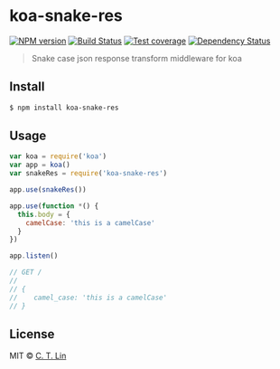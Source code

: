 # koa-snake-res

[![NPM version][npm-image]][npm-url]
[![Build Status][travis-image]][travis-url]
[![Test coverage][coveralls-image]][coveralls-url]
[![Dependency Status][david_img]][david_site]


> Snake case json response transform middleware for koa

## Install

```sh
$ npm install koa-snake-res
```

## Usage

```js
var koa = require('koa')
var app = koa()
var snakeRes = require('koa-snake-res')

app.use(snakeRes())

app.use(function *() {
  this.body = {
    camelCase: 'this is a camelCase'
  }
})

app.listen()

// GET /
//
// {
//    camel_case: 'this is a camelCase'
// }
```

## License
MIT © [C. T. Lin](https://github.com/chentsulin)

[npm-image]: https://img.shields.io/npm/v/koa-snake-res.svg?style=flat-square
[npm-url]: https://npmjs.org/package/koa-snake-res
[travis-image]: https://travis-ci.org/chentsulin/koa-snake-res.svg
[travis-url]: https://travis-ci.org/chentsulin/koa-snake-res
[coveralls-image]: https://img.shields.io/coveralls/chentsulin/koa-snake-res.svg?style=flat-square
[coveralls-url]: https://coveralls.io/r/chentsulin/koa-snake-res
[david_img]: https://img.shields.io/david/chentsulin/koa-snake-res.svg
[david_site]: https://david-dm.org/chentsulin/koa-snake-res
